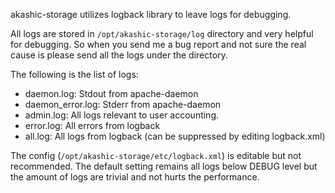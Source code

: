 akashic-storage utilizes logback library to leave logs for debugging.

All logs are stored in `/opt/akashic-storage/log` directory and
very helpful for debugging.
So when you send me a bug report and not sure the real cause is
please send all the logs under the directory.

The following is the list of logs:

* daemon.log: Stdout from apache-daemon
* daemon_error.log: Stderr from apache-daemon
* admin.log: All logs relevant to user accounting.
* error.log: All errors from logback
* all.log: All logs from logback (can be suppressed by editing logback.xml)

The config (`/opt/akashic-storage/etc/logback.xml`) is editable but not recommended. The default setting remains all logs below DEBUG level but the amount of logs are trivial and not hurts the performance.

